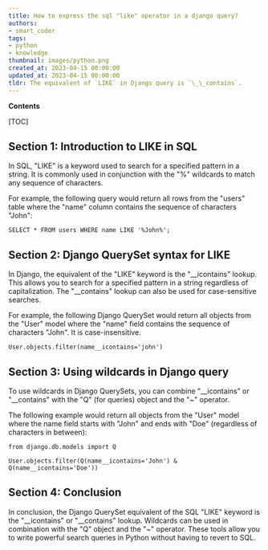 ```yaml
---
title: How to express the sql "like" operator in a django query?
authors:
- smart_coder
tags:
- python
- knowledge
thumbnail: images/python.png
created_at: 2023-04-15 00:00:00
updated_at: 2023-04-15 00:00:00
tldr: The equivalent of `LIKE` in Django query is `\_\_contains`.
---
```


**Contents**

[TOC]

## Section 1: Introduction to LIKE in SQL

In SQL, "LIKE" is a keyword used to search for a specified pattern in a string. It is commonly used in conjunction with the "%" wildcards to match any sequence of characters.

For example, the following query would return all rows from the "users" table where the "name" column contains the sequence of characters "John":

```
SELECT * FROM users WHERE name LIKE '%John%';
```


## Section 2: Django QuerySet syntax for LIKE

In Django, the equivalent of the "LIKE" keyword is the "__icontains" lookup. This allows you to search for a specified pattern in a string regardless of capitalization. The "__contains" lookup can also be used for case-sensitive searches.

For example, the following Django QuerySet would return all objects from the "User" model where the "name" field contains the sequence of characters "John". It is case-insensitive.

```
User.objects.filter(name__icontains='john')
```


## Section 3: Using wildcards in Django query

To use wildcards in Django QuerySets, you can combine "__icontains" or "__contains" with the "Q" (for queries) object and the "~" operator.

The following example would return all objects from the "User" model where the name field starts with "John" and ends with "Doe" (regardless of characters in between):

```
from django.db.models import Q

User.objects.filter(Q(name__icontains='John') & Q(name__icontains='Doe'))
```


## Section 4: Conclusion

In conclusion, the Django QuerySet equivalent of the SQL "LIKE" keyword is the "__icontains" or "__contains" lookup. Wildcards can be used in combination with the "Q" object and the "~" operator. These tools allow you to write powerful search queries in Python without having to revert to SQL.
